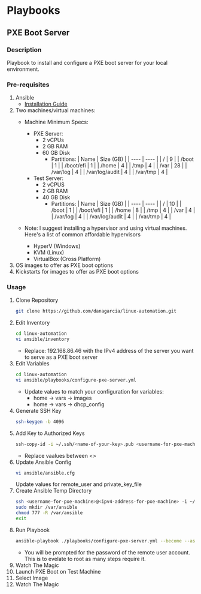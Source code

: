 # Playbooks
## PXE Boot Server
### Description
Playbook to install and configure a PXE boot server for your local environment.

### Pre-requisites
1. Ansible
    - [Installation Guide](https://docs.ansible.com/ansible/latest/installation_guide/intro_installation.html)
2. Two machines/virtual machines:
    - Machine Minimum Specs:
        - PXE Server:
            - 2 vCPUs
            - 2 GB RAM
            - 60 GB Disk
                - Partitions:
                    | Name | Size (GB) |
                    | ---- | ---- |
                    | / | 9 |
                    | /boot | 1 |
                    | /boot/efi | 1 |
                    | /home | 4 |
                    | /tmp | 4 |
                    | /var | 28 |
                    | /var/log | 4 |
                    | /var/log/audit | 4 |
                    | /var/tmp | 4 |
        - Test Server:
            - 2 vCPUS
            - 2 GB RAM
            - 40 GB Disk
                - Partitions:
                    | Name | Size (GB) |
                    | ---- | ---- |
                    | / | 10 |
                    | /boot | 1 |
                    | /boot/efi | 1 |
                    | /home | 8 |
                    | /tmp | 4 |
                    | /var | 4 |
                    | /var/log | 4 |
                    | /var/log/audit | 4 |
                    | /var/tmp | 4 |

    - Note: I suggest installing a hypervisor and using virtual machines. Here's a list of common affordable hypervisors
        - HyperV (Windows)
        - KVM (Linux)
        - VirtualBox (Cross Platform)
3. OS images to offer as PXE boot options
4. Kickstarts for images to offer as PXE boot options

### Usage
1. Clone Repository
    ```bash
    git clone https://github.com/danagarcia/linux-automation.git
    ```
2. Edit Inventory
    ```bash
    cd linux-automation
    vi ansible/inventory
    ```
    - Replace: 192.168.86.46 with the IPv4 address of the server you want to serve as a PXE boot server
3. Edit Variables
    ```bash
    cd linux-automation
    vi ansible/playbooks/configure-pxe-server.yml
    ```
    - Update values to match your configuration for variables:
        - home -> vars -> images
        - home -> vars -> dhcp_config
4. Generate SSH Key
    ```bash
    ssh-keygen -b 4096
    ```
5. Add Key to Authorized Keys
    ```bash
    ssh-copy-id -i ~/.ssh/<name-of-your-key>.pub <username-for-pxe-machine>@<ipv4-address-for-pxe-machine>
    ```
    - Replace vaalues between <>
6. Update Ansible Config
    ```bash
    vi ansible/ansible.cfg
    ```
    Update values for remote_user and private_key_file
7. Create Ansible Temp Directory
    ```bash
    ssh <username-for-pxe-machine>@<ipv4-address-for-pxe-machine> -i ~/.ssh/<name-of-your-key>
    sudo mkdir /var/ansible
    chmod 777 -R /var/ansible
    exit
    ```
8. Run Playbook
   ```bash
   ansible-playbook ./playbooks/configure-pxe-server.yml --become --ask-become-pass
   ```
   - You will be prompted for the password of the remote user account. This is to evelate to root as many steps require it.
9. Watch The Magic
10. Launch PXE Boot on Test Machine
11. Select Image
12. Watch The Magic
